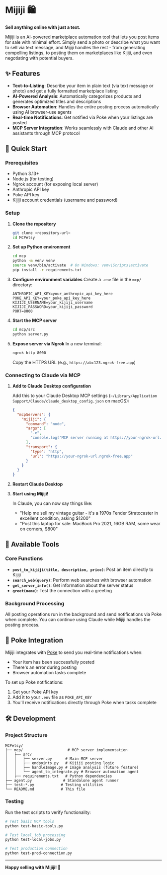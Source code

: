 # Mijiji 🛍️

**Sell anything online with just a text.**

Mijiji is an AI-powered marketplace automation tool that lets you post items for sale with minimal effort. Simply send a photo or describe what you want to sell via text message, and Mijiji handles the rest - from generating compelling listings, to posting them on marketplaces like Kijiji, and even negotiating with potential buyers.

## ✨ Features

- **Text-to-Listing**: Describe your item in plain text (via text message or photo) and get a fully formatted marketplace listing
- **AI-Powered Analysis**: Automatically categorizes products and generates optimized titles and descriptions
- **Browser Automation**: Handles the entire posting process automatically using AI browser-use agents
- **Real-time Notifications**: Get notified via Poke when your listings are posted
- **MCP Server Integration**: Works seamlessly with Claude and other AI assistants through MCP protocol

## 🚀 Quick Start

### Prerequisites

- Python 3.13+
- Node.js (for testing)
- Ngrok account (for exposing local server)
- Anthropic API key
- Poke API key
- Kijiji account credentials (username and password)

### Setup

1. **Clone the repository**

   ```bash
   git clone <repository-url>
   cd MCPetsy
   ```

2. **Set up Python environment**

   ```bash
   cd mcp
   python -m venv venv
   source venv/bin/activate  # On Windows: venv\Scripts\activate
   pip install -r requirements.txt
   ```

3. **Configure environment variables**
   Create a `.env` file in the `mcp/` directory:

   ```env
   ANTHROPIC_API_KEY=your_anthropic_api_key_here
   POKE_API_KEY=your_poke_api_key_here
   KIJIJI_USERNAME=your_kijiji_username
   KIJIJI_PASSWORD=your_kijiji_password
   PORT=8000
   ```

4. **Start the MCP server**

   ```bash
   cd mcp/src
   python server.py
   ```

5. **Expose server via Ngrok**
   In a new terminal:
   ```bash
   ngrok http 8000
   ```
   Copy the HTTPS URL (e.g., `https://abc123.ngrok-free.app`)

### Connecting to Claude via MCP

1. **Add to Claude Desktop configuration**

   Add this to your Claude Desktop MCP settings (`~/Library/Application Support/Claude/claude_desktop_config.json` on macOS):

   ```json
   {
     "mcpServers": {
       "mijiji": {
         "command": "node",
         "args": [
           "-e",
           "console.log('MCP server running at https://your-ngrok-url.ngrok-free.app')"
         ],
         "transport": {
           "type": "http",
           "url": "https://your-ngrok-url.ngrok-free.app"
         }
       }
     }
   }
   ```

2. **Restart Claude Desktop**

3. **Start using Mijiji!**

   In Claude, you can now say things like:

   - "Help me sell my vintage guitar - it's a 1970s Fender Stratocaster in excellent condition, asking $1200"
   - "Post this laptop for sale: MacBook Pro 2021, 16GB RAM, some wear on corners, $800"

## 🔧 Available Tools

### Core Functions

- **`post_to_kijiji(title, description, price)`**: Post an item directly to Kijiji
- **`search_web(query)`**: Perform web searches with browser automation
- **`get_server_info()`**: Get information about the server status
- **`greet(name)`**: Test the connection with a greeting

### Background Processing

All posting operations run in the background and send notifications via Poke when complete. You can continue using Claude while Mijiji handles the posting process.

## 📱 Poke Integration

Mijiji integrates with [Poke](https://poke.com) to send you real-time notifications when:

- Your item has been successfully posted
- There's an error during posting
- Browser automation tasks complete

To set up Poke notifications:

1. Get your Poke API key
2. Add it to your `.env` file as `POKE_API_KEY`
3. You'll receive notifications directly through Poke when tasks complete

## 🛠️ Development

### Project Structure

```
MCPetsy/
├── mcp/                    # MCP server implementation
│   ├── src/
│   │   ├── server.py      # Main MCP server
│   │   ├── endpoints.py   # Kijiji posting logic
│   │   ├── handleImage.py # Image analysis (future feature)
│   │   └── agent_to_integrate.py # Browser automation agent
│   ├── requirements.txt   # Python dependencies
├── agent.py              # Standalone agent runner
├── test-*.py            # Testing utilities
└── README.md            # This file
```

### Testing

Run the test scripts to verify functionality:

```bash
# Test basic MCP tools
python test-basic-tools.py

# Test local job processing
python test-local-jobs.py

# Test production connection
python test-prod-connection.py
```

---

**Happy selling with Mijiji! 🎉**
